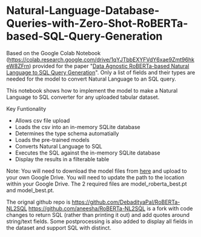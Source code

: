 # Natural-Language-Database-Queries-with-Zero-Shot-RoBERTa-based-SQL-Query-Generation

Based on the Google Colab Notebook (https://colab.research.google.com/drive/1qYJTbbEXYFVdY6xae9Zmt96hkeW8ZFrn) provided for the paper "[Data Agnostic RoBERTa-based Natural Language to SQL Query Generation](https://arxiv.org/abs/2010.05243)". Only a list of fields and their types are needed for the model to convert Natural Language to an SQL query.

This notebook shows how to implement the model to make a Natural Language to SQL converter for any uploaded tabular dataset.

Key Funtionality

* Allows csv file upload
* Loads the csv into an in-memory SQLite database
* Determines the type schema automatially
* Loads the pre-trained models
* Converts Natural Language to SQL
* Executes the SQL against the in-memory SQLite database
* Display the results in a filterable table

Note:
You will need to download the model files from [here](https://drive.google.com/drive/folders/13f2MrdpieC9QGXM_DJnj2f1Hs6ZBh2ZT?usp=sharing.) and upload to your own Google Drive. You will need to update the path to the location within your Google Drive. The 2 required files are model_roberta_best.pt and model_best.pt.

The orignal github repo is https://github.com/DebadityaPal/RoBERTa-NL2SQL
https://github.com/aneesha/RoBERTa-NL2SQL is a fork with code changes to return SQL (rather than printing it out) and add quotes around string/text fields. Some postprocessing is also added to display all fields in the dataset and support SQL with distinct.
